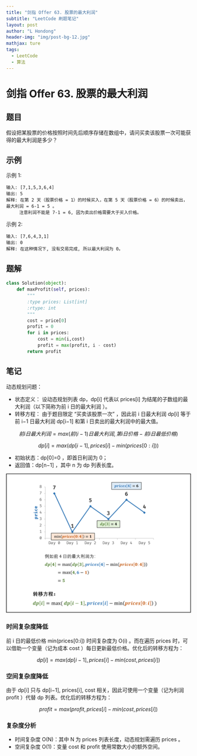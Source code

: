 ```yaml
---
title: "剑指 Offer 63. 股票的最大利润"
subtitle: "LeetCode 刷题笔记"
layout: post
author: "L Hondong"
header-img: "img/post-bg-12.jpg"
mathjax: ture
tags:
  - LeetCode
  - 算法
---
```


# 剑指 Offer 63. 股票的最大利润

## 题目

假设把某股票的价格按照时间先后顺序存储在数组中，请问买卖该股票一次可能获得的最大利润是多少？

## 示例

示例 1:

```
输入: [7,1,5,3,6,4]
输出: 5
解释: 在第 2 天（股票价格 = 1）的时候买入，在第 5 天（股票价格 = 6）的时候卖出，最大利润 = 6-1 = 5 。
     注意利润不能是 7-1 = 6, 因为卖出价格需要大于买入价格。
```

示例 2:

```
输入: [7,6,4,3,1]
输出: 0
解释: 在这种情况下, 没有交易完成, 所以最大利润为 0。
```

## 题解

```python
class Solution(object):
    def maxProfit(self, prices):
        """
        :type prices: List[int]
        :rtype: int
        """
        cost = price[0]
        profit = 0
        for i in prices:
            cost = min(i,cost)
            profit = max(profit, i - cost)
        return profit
```

## 笔记

动态规划问题：

- 状态定义： 设动态规划列表 dp，dp[i] 代表以 prices[i] 为结尾的子数组的最大利润（以下简称为前 i 日的最大利润 ）。
- 转移方程： 由于题目限定 “买卖该股票一次” ，因此前 i 日最大利润 dp[i] 等于前 i−1 日最大利润 dp[i−1] 和第 i 日卖出的最大利润中的最大值。

$$
前 i 日最大利润=max(前(i−1)日最大利润,第i日价格−前i日最低价格)$$

$$dp[i]=max(dp[i−1],prices[i]−min(prices[0:i]))$$

- 初始状态：dp[0]=0 ，即首日利润为 0；
- 返回值：dp[n−1] ，其中 n 为 dp 列表长度。

<div align=center><img src="/assets/剑指Offer63-股票的最大利润-2022-02-02-21-59-02.png" alt="剑指Offer63-股票的最大利润-2022-02-02-21-59-02" style="zoom:50%;" /></div>

### 时间复杂度降低

前 i 日的最低价格 min(prices[0:i]) 时间复杂度为 O(i) 。而在遍历 prices 时，可以借助一个变量（记为成本 cost ）每日更新最低价格。优化后的转移方程为：

$$ dp[i]=max(dp[i−1],prices[i]−min(cost,prices[i])$$

### 空间复杂度降低

由于 dp[i] 只与 dp[i−1], prices[i], cost 相关，因此可使用一个变量（记为利润 profit ）代替 dp 列表。优化后的转移方程为：

$$profit=max(profit,prices[i]−min(cost,prices[i])$$

### 复杂度分析

- 时间复杂度 O(N)：其中 N 为 prices 列表长度，动态规划需遍历  prices 。
- 空间复杂度 O(1)：变量 cost 和 profit 使用常数大小的额外空间。
